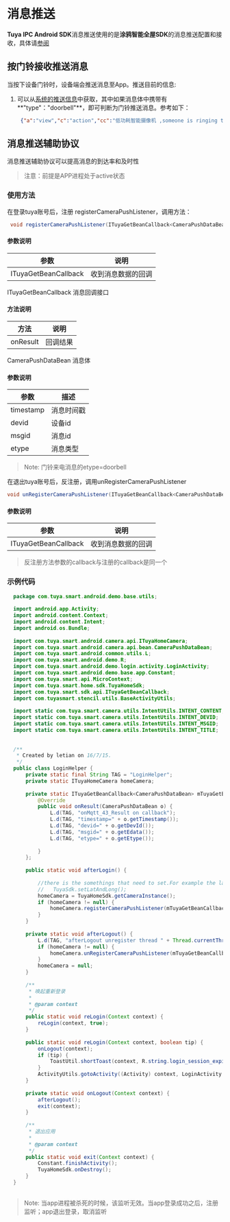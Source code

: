 # 消息推送

**Tuya IPC Android SDK**消息推送使用的是**涂鸦智能全屋SDK**的消息推送配置和接收，具体请[参阅](https://tuyainc.github.io/tuyasmart_home_android_sdk_doc/zh-hans/resource/MessagePush.html)



## 按门铃接收推送消息

当按下设备门铃时，设备端会推送消息至App。推送目前的信息:

1. 可以从[系统的推送信息](https://tuyainc.github.io/tuyasmart_home_android_sdk_doc/zh-hans/resource/MessagePush.html)中获取，其中如果消息体中携带有**"type"："doorbell"**，即可判断为门铃推送消息。参考如下：

   ```json
   	{"a":"view","c":"action","cc":"低功耗智能摄像机 ,someone is ringing the bell.","ct":"fcm You have a visitor","devId":"6cfaf335a8d6e752e0wrpy","msgId":"4da4dcf61573555995","p":{"media":13},"specialChannel":false,"ts":"1573555995000","type":"doorbell"}
   ```

   

## 消息推送辅助协议

消息推送辅助协议可以提高消息的到达率和及时性

> 注意：前提是APP进程处于active状态



### 使用方法

在登录tuya账号后，注册 registerCameraPushListener，调用方法：

```java
 void registerCameraPushListener(ITuyaGetBeanCallback<CameraPushDataBean> callback);
```

#### 参数说明

| 参数                 | 说明               |
| -------------------- | ------------------ |
| ITuyaGetBeanCallback | 收到消息数据的回调 |



ITuyaGetBeanCallback 消息回调接口

#### 方法说明

| 方法     | 说明     |
| -------- | -------- |
| onResult | 回调结果 |



CameraPushDataBean 消息体

#### 参数说明

| 参数      | 描述       |
| --------- | ---------- |
| timestamp | 消息时间戳 |
| devid     | 设备id     |
| msgid     | 消息id     |
| etype     | 消息类型   |

> Note: 门铃来电消息的etype=doorbell 



在退出tuya账号后，反注册，调用unRegisterCameraPushListener

```java
void unRegisterCameraPushListener(ITuyaGetBeanCallback<CameraPushDataBean> callback);
```

#### 参数说明

| 参数                 | 说明               |
| -------------------- | ------------------ |
| ITuyaGetBeanCallback | 收到消息数据的回调 |

> 反注册方法参数的callback与注册的callback是同一个



### 示例代码

 ```java
   package com.tuya.smart.android.demo.base.utils;
   
   import android.app.Activity;
   import android.content.Context;
   import android.content.Intent;
   import android.os.Bundle;
   
   import com.tuya.smart.android.camera.api.ITuyaHomeCamera;
   import com.tuya.smart.android.camera.api.bean.CameraPushDataBean;
   import com.tuya.smart.android.common.utils.L;
   import com.tuya.smart.android.demo.R;
   import com.tuya.smart.android.demo.login.activity.LoginActivity;
   import com.tuya.smart.android.demo.base.app.Constant;
   import com.tuya.smart.api.MicroContext;
   import com.tuya.smart.home.sdk.TuyaHomeSdk;
   import com.tuya.smart.sdk.api.ITuyaGetBeanCallback;
   import com.tuyasmart.stencil.utils.BaseActivityUtils;
   
   import static com.tuya.smart.camera.utils.IntentUtils.INTENT_CONTENT;
   import static com.tuya.smart.camera.utils.IntentUtils.INTENT_DEVID;
   import static com.tuya.smart.camera.utils.IntentUtils.INTENT_MSGID;
   import static com.tuya.smart.camera.utils.IntentUtils.INTENT_TITLE;
   
   
   /**
    * Created by letian on 16/7/15.
    */
   public class LoginHelper {
       private static final String TAG = "LoginHelper";
       private static ITuyaHomeCamera homeCamera;
   
       private static ITuyaGetBeanCallback<CameraPushDataBean> mTuyaGetBeanCallback = new ITuyaGetBeanCallback<CameraPushDataBean>() {
           @Override
           public void onResult(CameraPushDataBean o) {
               L.d(TAG, "onMqtt_43_Result on callback");
               L.d(TAG, "timestamp=" + o.getTimestamp());
               L.d(TAG, "devid=" + o.getDevId());
               L.d(TAG, "msgid=" + o.getEdata());
               L.d(TAG, "etype=" + o.getEtype());
   
           }
       };
   
       public static void afterLogin() {
   
           //there is the somethings that need to set.For example the lat and lon;
           //   TuyaSdk.setLatAndLong();
           homeCamera = TuyaHomeSdk.getCameraInstance();
           if (homeCamera != null) {
               homeCamera.registerCameraPushListener(mTuyaGetBeanCallback);
           }
       }
   
       private static void afterLogout() {
           L.d(TAG, "afterLogout unregister thread " + Thread.currentThread().getName());
           if (homeCamera != null) {
               homeCamera.unRegisterCameraPushListener(mTuyaGetBeanCallback);
           }
           homeCamera = null;
       }
   
       /**
        * 唤起重新登录
        *
        * @param context
        */
       public static void reLogin(Context context) {
           reLogin(context, true);
       }
   
       public static void reLogin(Context context, boolean tip) {
           onLogout(context);
           if (tip) {
               ToastUtil.shortToast(context, R.string.login_session_expired);
           }
           ActivityUtils.gotoActivity((Activity) context, LoginActivity.class, ActivityUtils.ANIMATE_FORWARD, true);
       }
   
       private static void onLogout(Context context) {
           afterLogout();
           exit(context);
       }
   
       /**
        * 退出应用
        *
        * @param context
        */
       public static void exit(Context context) {
           Constant.finishActivity();
           TuyaHomeSdk.onDestroy();
       }
   }
   
 ```

> Note: 当app进程被杀死的时候，该监听无效。当app登录成功之后，注册监听；app退出登录，取消监听